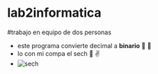 # lab2informatica
 #trabajo en equipo de dos personas
* este programa convierte decimal a __binario__ :facepunch: :eyes:
* lo con mi compa el sech :pray: :v:
*  ![sech](https://okdiario.com/img/2021/04/16/sech-655x368.jpg)

